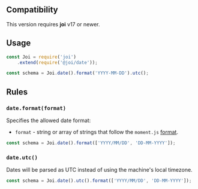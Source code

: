 ## Compatibility

This version requires **joi** v17 or newer.

## Usage

```js
const Joi = require('joi')
    .extend(require('@joi/date'));

const schema = Joi.date().format('YYYY-MM-DD').utc();
```

## Rules

### `date.format(format)`

Specifies the allowed date format:
- `format` - string or array of strings that follow the `moment.js` [format](http://momentjs.com/docs/#/parsing/string-format/).

```js
const schema = Joi.date().format(['YYYY/MM/DD', 'DD-MM-YYYY']);
```

### `date.utc()`

Dates will be parsed as UTC instead of using the machine's local timezone.

```js
const schema = Joi.date().utc().format(['YYYY/MM/DD', 'DD-MM-YYYY']);
```
